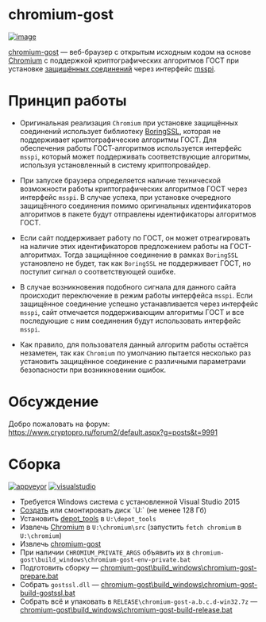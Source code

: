 # chromium-gost 

[![image](https://img.shields.io/github/release/deemru/chromium-gost.svg)](https://github.com/deemru/chromium-gost/releases/latest)

[chromium-gost](https://github.com/deemru/chromium-gost) — веб-браузер с открытым исходным кодом на основе [Chromium](https://ru.wikipedia.org/wiki/Chromium) с поддержкой криптографических алгоритмов ГОСТ при установке [защищённых соединений](https://ru.wikipedia.org/wiki/TLS) через интерфейс [msspi](https://github.com/deemru/msspi).

# Принцип работы

- Оригинальная реализация `Chromium` при установке защищённых соединений использует библиотеку [BoringSSL](https://boringssl.googlesource.com/boringssl), которая не поддерживает криптографические алгоритмы  ГОСТ. Для обеспечения работы ГОСТ-алгоритмов используется интерфейс `msspi`, который может поддерживать соответствующие алгоритмы, используя установленный в систему криптопровайдер.

- При запуске браузера определяется наличие технической возможности работы криптографических алгоритмов ГОСТ через интерфейс `msspi`. В случае успеха, при установке очередного защищённого соединения помимо оригинальных идентификаторов алгоритмов в пакете будут отправлены идентификаторы алгоритмов ГОСТ.

- Если сайт поддерживает работу по ГОСТ, он может отреагировать на наличие этих идентификаторов предложением работы на ГОСТ-алгоритмах. Тогда защищённое соединение в рамках `BoringSSL` установлено не будет, так как `BoringSSL` не поддерживает ГОСТ, но поступит сигнал о соответствующей ошибке.

- В случае возникновения подобного сигнала для данного сайта происходит переключение в режим работы интерфейса `msspi`. Если защищённое соединение успешно устанавливается через интерфейс `msspi`, сайт отмечается поддерживающим алгоритмы ГОСТ и все последующие с ним соединения будут использовать интерфейс `msspi`.

- Как правило, для пользователя данный алгоритм работы остаётся незаметен, так как `Chromium` по умолчанию пытается несколько раз установить защищённое соединение с различными параметрами безопасности при возникновении ошибок.

# Обсуждение

Добро пожаловать на форум: https://www.cryptopro.ru/forum2/default.aspx?g=posts&t=9991

# Сборка

[![appveyor](https://img.shields.io/appveyor/ci/deemru/chromium-gost.svg?label=appveyor)](https://ci.appveyor.com/project/deemru/chromium-gost)
[![visualstudio](https://img.shields.io/vso/build/deem/2f245d40-b5be-4754-a914-1876f55cf9e7/4.svg?label=visualstudio)](https://deem.visualstudio.com/builder/_build/index?definitionId=4)

- Требуется Windows система с установленной Visual Studio 2015
- [Создать](https://technet.microsoft.com/ru-ru/library/gg318052(v=ws.10).aspx) или смонтировать диск `U:` (не менее 128 Гб)
- Установить [depot_tools](https://chromium.googlesource.com/chromium/src/+/master/docs/windows_build_instructions.md) в `U:\depot_tools`
- Извлечь [Chromium](https://chromium.googlesource.com/chromium/src/+/master/docs/windows_build_instructions.md) в `U:\chromium\src` (запустить `fetch chromium` в `U:\chromium`)
- Извлечь [chromium-gost](https://github.com/deemru/chromium-gost)
- При наличии `CHROMIUM_PRIVATE_ARGS` объявить их в `chromium-gost\build_windows\chromium-gost-env-private.bat` 
- Подготовить сборку — [chromium-gost\build_windows\chromium-gost-prepare.bat](https://github.com/deemru/chromium-gost/blob/master/build_windows/chromium-gost-prepare.bat)
- Собрать `gostssl.dll` — [chromium-gost\build_windows\chromium-gost-build-gostssl.bat](https://github.com/deemru/chromium-gost/blob/master/build_windows/chromium-gost-build-gostssl.bat)
- Собрать всё и упаковать в `RELEASE\chromium-gost-a.b.c.d-win32.7z` — [chromium-gost\build_windows\chromium-gost-build-release.bat](https://github.com/deemru/chromium-gost/blob/master/build_windows/chromium-gost-build-release.bat)
